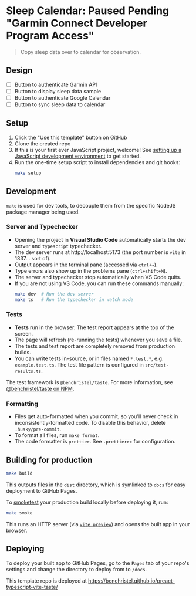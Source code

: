 # Sleep Calendar: Paused Pending "Garmin Connect Developer Program Access"
> Copy sleep data over to calendar for observation.

## Design

- [ ] Button to authenticate Garmin API
- [ ] Button to display sleep data sample
- [ ] Button to authenticate Google Calendar
- [ ] Button to sync sleep data to calendar

## Setup

1. Click the "Use this template" button on GitHub
2. Clone the created repo
3. If this is your first ever JavaScript project, welcome! See [setting up a JavaScript development environment](https://gist.github.com/benchristel/ede6615bf1c6cf91fd5cda70f02f57d7) to get started.
4. Run the one-time setup script to install dependencies and git hooks:
   ```sh
   make setup
   ```

## Development

`make` is used for dev tools, to decouple them from the specific NodeJS
package manager being used.

### Server and Typechecker

- Opening the project in **Visual Studio Code** automatically starts the dev server and `typescript` typechecker.
- The dev server runs at http://localhost:5173 (the port number is `vite` in 1337... sort of).
- Output appears in the terminal pane (accessed via `ctrl+~`).
- Type errors also show up in the problems pane (`ctrl+shift+M`).
- The server and typechecker stop automatically when VS Code quits.
- If you are not using VS Code, you can run these commands manually:
  ```sh
  make dev  # Run the dev server
  make ts   # Run the typechecker in watch mode
  ```

### Tests

- **Tests** run in the browser. The test report appears at the top of the screen.
- The page will refresh (re-running the tests) whenever you save a file.
- The tests and test report are completely removed from production builds.
- You can write tests in-source, or in files named `*.test.*`, e.g. `example.test.ts`. The test file pattern is configured in `src/test-results.ts`.

The test framework is `@benchristel/taste`. For more information, see [@benchristel/taste on NPM](https://www.npmjs.com/package/@benchristel/taste).

### Formatting

- Files get auto-formatted when you commit, so you'll never check in inconsistently-formatted code. To disable this behavior, delete `.husky/pre-commit`.
- To format all files, run `make format`.
- The code formatter is `prettier`. See `.prettierrc` for configuration.

## Building for production

```sh
make build
```

This outputs files in the `dist` directory, which is symlinked to `docs`
for easy deployment to GitHub Pages.

To [smoketest](<https://en.wikipedia.org/wiki/Smoke_testing_(electrical)>) your production build locally before deploying it, run:

```sh
make smoke
```

This runs an HTTP server (via [`vite preview`](https://vitejs.dev/guide/cli.html#vite-preview)) and opens the built app in your browser.

## Deploying

To deploy your built app to GitHub Pages, go to the `Pages` tab of your repo's settings and change the directory to deploy from to `/docs`.

This template repo is deployed at https://benchristel.github.io/preact-typescript-vite-taste/
